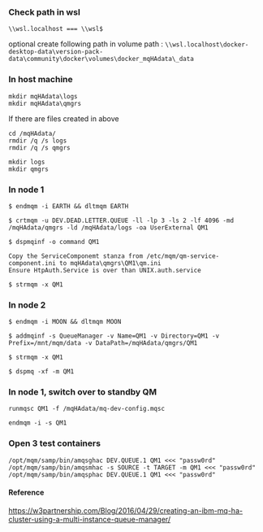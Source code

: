 ### Check path in wsl

 `\\wsl.localhost === \\wsl$` 

optional create following path in volume path : `\\wsl.localhost\docker-desktop-data\version-pack-data\community\docker\volumes\docker_mqHAdata\_data`  

### In host machine
```
mkdir mqHAdata\logs
mkdir mqHAdata\qmgrs
```

If there are files created in above
```
cd /mqHAdata/
rmdir /q /s logs
rmdir /q /s qmgrs

mkdir logs
mkdir qmgrs
```

### In node 1
```
$ endmqm -i EARTH && dltmqm EARTH

$ crtmqm -u DEV.DEAD.LETTER.QUEUE -ll -lp 3 -ls 2 -lf 4096 -md /mqHAdata/qmgrs -ld /mqHAdata/logs -oa UserExternal QM1

$ dspmqinf -o command QM1

Copy the ServiceComponemt stanza from /etc/mqm/qm-service-component.ini to mqHAdata\qmgrs\QM1\qm.ini
Ensure HtpAuth.Service is over than UNIX.auth.service

$ strmqm -x QM1
```

### In node 2
```
$ endmqm -i MOON && dltmqm MOON

$ addmqinf -s QueueManager -v Name=QM1 -v Directory=QM1 -v Prefix=/mnt/mqm/data -v DataPath=/mqHAdata/qmgrs/QM1

$ strmqm -x QM1

$ dspmq -xf -m QM1
```

### In node 1, switch over to standby QM
```
runmqsc QM1 -f /mqHAdata/mq-dev-config.mqsc

endmqm -i -s QM1
```

### Open 3 test containers
```
/opt/mqm/samp/bin/amqsghac DEV.QUEUE.1 QM1 <<< "passw0rd"
/opt/mqm/samp/bin/amqsmhac -s SOURCE -t TARGET -m QM1 <<< "passw0rd"
/opt/mqm/samp/bin/amqsphac DEV.QUEUE.1 QM1 <<< "passw0rd"
```


#### Reference
 https://w3partnership.com/Blog/2016/04/29/creating-an-ibm-mq-ha-cluster-using-a-multi-instance-queue-manager/